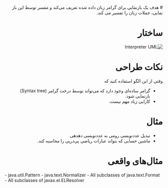 <div dir="rtl">
# هدف
یک بازنمایی برای گرامر زبان داده شده تعریف می‌کند و مفسر توسط این باز نمایی، جملات زبان را تفسیر می کند.

# ساختار
![Interpreter UML](http://javaobsession.files.wordpress.com/2010/07/interpreter-pattern.png)

# نکات طراحی
وقتی از این الگو استفاده کنید که
- گرامر ساده‌ای وجود دارد که می‌تواند توسط درخت گرامر (Syntax tree) بازنمایی شود.
- کارایی زیاد مهم نیست.

# مثال
- تبدیل عددنویسی رومی به عددنویسی دهدهی
- ماشین حسابی که بتواند عبارات ریاضی پی‌درپی را محاسبه کند.


# مثال‌های واقعی
<div dir="ltr">
- java.util.Pattern
- java.text.Normalizer
- All subclasses of java.text.Format
- All subclasses of javax.el.ELResolver
